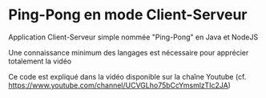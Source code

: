 # Ping-Pong en mode Client-Serveur
Application Client-Serveur simple nommée "Ping-Pong" en Java et NodeJS

Une connaissance minimum des langages est nécessaire pour apprécier totalement la vidéo

Ce code est expliqué dans la vidéo disponible sur la chaîne Youtube (cf. https://www.youtube.com/channel/UCVGLho75bCcYmsmlzTIc2JA)
